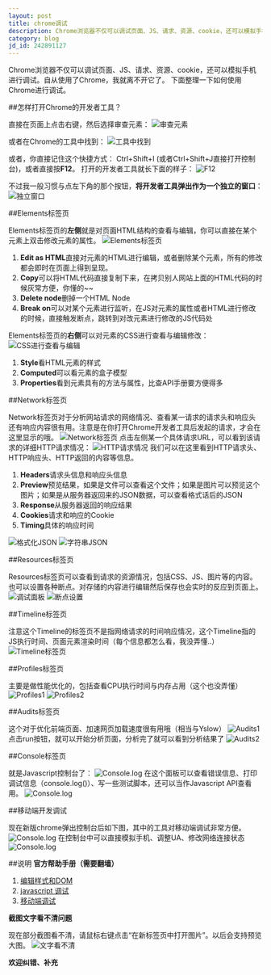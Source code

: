 ```yaml
---
layout: post
title: chrome调试
description: Chrome浏览器不仅可以调试页面、JS、请求、资源、cookie，还可以模拟手机进行调试。自从使用了Chrome，我就离不开它了。 
category: blog
jd_id: 242891127
---
```


Chrome浏览器不仅可以调试页面、JS、请求、资源、cookie，还可以模拟手机进行调试。自从使用了Chrome，我就离不开它了。
下面整理一下如何使用Chrome进行调试。

##怎样打开Chrome的开发者工具？

直接在页面上点击右键，然后选择审查元素：
![审查元素](http://siberiawolf.qiniudn.com/images/chrome_bebug/20141222160739.png)

或者在Chrome的工具中找到：
![工具中找到](http://siberiawolf.qiniudn.com/images/chrome_bebug/20141222161026.png)

或者，你直接记住这个快捷方式： Ctrl+Shift+I (或者Ctrl+Shift+J直接打开控制台)，或者直接按**F12**。
打开的开发者工具就长下面的样子：
![F12](http://siberiawolf.qiniudn.com/images/chrome_bebug/20141222161221.png)

不过我一般习惯与点左下角的那个按钮，**将开发者工具弹出作为一个独立的窗口**：
![独立窗口](http://siberiawolf.qiniudn.com/images/chrome_bebug/20141222160612.png)



##Elements标签页

Elements标签页的**左侧**就是对页面HTML结构的查看与编辑，你可以直接在某个元素上双击修改元素的属性。
![Elements标签页](http://siberiawolf.qiniudn.com/images/chrome_bebug/20141212153306.png)

1. **Edit as HTML**直接对元素的HTML进行编辑，或者删除某个元素，所有的修改都会即时在页面上得到呈现。
1. **Copy**可以将HTML代码直接复制下来，在拷贝别人网站上面的HTML代码的时候灰常方便，你懂的~~
1. **Delete node**删掉一个HTML Node
1. **Break on**可以对某个元素进行监听，在JS对元素的属性或者HTML进行修改的时候，直接触发断点，跳转到对改元素进行修改的JS代码处

Elements标签页的**右侧**可以对元素的CSS进行查看与编辑修改：
![CSS进行查看与编辑](http://siberiawolf.qiniudn.com/images/chrome_bebug/20141212164759.png)

1. **Style**看HTML元素的样式
1. **Computed**可以看元素的盒子模型
1. **Properties**看到元素具有的方法与属性，比查API手册要方便得多

##Network标签页

Network标签页对于分析网站请求的网络情况、查看某一请求的请求头和响应头还有响应内容很有用。注意是在你打开Chrome开发者工具后发起的请求，才会在这里显示的哦。
![Network标签页](http://siberiawolf.qiniudn.com/images/chrome_bebug/20141212173210.png)
点击左侧某一个具体请求URL，可以看到该请求的详细HTTP请求情况：
![HTTP请求情况](http://siberiawolf.qiniudn.com/images/chrome_bebug/20141212180752.png)
我们可以在这里看到HTTP请求头、HTTP响应头、HTTP返回的内容等信息。

1. **Headers**请求头信息和响应头信息
1. **Preview**预览结果，如果是文件可以查看这个文件；如果是图片可以预览这个图片；如果是从服务器返回来的JSON数据，可以查看格式话后的JSON
1. **Response**从服务器返回的响应结果
1. **Cookies**请求和响应的Cookie
1. **Timing**具体的响应时间

![格式化JSON](http://siberiawolf.qiniudn.com/images/chrome_bebug/20141222143902.png)
![字符串JSON](http://siberiawolf.qiniudn.com/images/chrome_bebug/20141222143929.png)

##Resources标签页

Resources标签页可以查看到请求的资源情况，包括CSS、JS、图片等的内容。也可以设置各种断点。对存储的内容进行编辑然后保存也会实时的反应到页面上。
![调试面板](http://siberiawolf.qiniudn.com/images/chrome_bebug/20141222151153.png)
![断点设置](http://siberiawolf.qiniudn.com/images/chrome_bebug/20141222152514.png)

##Timeline标签页

注意这个Timeline的标签页不是指网络请求的时间响应情况，这个Timeline指的JS执行时间、页面元素渲染时间（每个信息都怎么看，我没弄懂..）
![Timeline标签页](http://siberiawolf.qiniudn.com/images/chrome_bebug/20141222153738.png)

##Profiles标签页

主要是做性能优化的，包括查看CPU执行时间与内存占用（这个也没弄懂）
![Profiles1](http://siberiawolf.qiniudn.com/images/chrome_bebug/20141222154345.png)
![Profiles2](http://siberiawolf.qiniudn.com/images/chrome_bebug/20141222154353.png)

##Audits标签页

这个对于优化前端页面、加速网页加载速度很有用哦（相当与Yslow）
![Audits1](http://siberiawolf.qiniudn.com/images/chrome_bebug/20141222154620.png)
点击run按钮，就可以开始分析页面，分析完了就可以看到分析结果了
![Audits2](http://siberiawolf.qiniudn.com/images/chrome_bebug/20141222154931.png)

##Console标签页

就是Javascript控制台了：
![Console.log](http://siberiawolf.qiniudn.com/images/chrome_bebug/20141222155456.png)
在这个面板可以查看错误信息、打印调试信息（console.log()）、写一些测试脚本，还可以当作Javascript API查看用。
![Console.log](http://siberiawolf.qiniudn.com/images/chrome_bebug/20141222160218.png)

##移动端开发调试

现在新版chrome弹出控制台后如下图，其中的工具对移动端调试非常方便。
![Console.log](http://siberiawolf.qiniudn.com/images/chrome_bebug/20141222170954.png)
在控制台中可以直接模拟手机、调整UA、修改网络连接状态
![Console.log](http://siberiawolf.qiniudn.com/images/chrome_bebug/20141222172041.png)


##说明
**官方帮助手册（需要翻墙）**

1. [编辑样式和DOM](https://developer.chrome.com/devtools/docs/dom-and-styles)
1. [javascript 调试](https://developer.chrome.com/devtools/docs/javascript-debugging)
1. [移动端调试](https://developer.chrome.com/devtools/docs/device-mode)

**截图文字看不清问题**

现在部分截图看不清，请鼠标右键点击“在新标签页中打开图片”。以后会支持预览大图。
![文字看不清](http://siberiawolf.qiniudn.com/images/chrome_bebug/20141222175633.png)

**欢迎纠错、补充**

